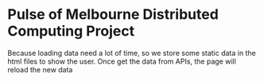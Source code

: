 # Pulse of Melbourne Distributed Computing Project
  Because loading data need a lot of time, so we store some static data in the html files to show the user. 
  Once get the data from APIs, the page will reload the new data 
